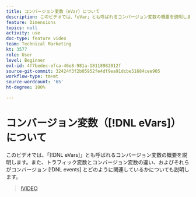 ```yaml
---
title: コンバージョン変数（eVar）について
description: このビデオでは、「eVar」とも呼ばれるコンバージョン変数の概要を説明します。また、トラフィック変数とコンバージョン変数の違い、およびそれらがコンバージョンイベントとどのように関連しているかについても説明します。
feature: Dimensions
topics: null
activity: use
doc-type: feature video
team: Technical Marketing
kt: 3577
role: User
level: Beginner
exl-id: 4f7bedec-efca-46e8-981a-18118982012f
source-git-commit: 32424f3f2b05952fe4df9ea91dcbe51684cee905
workflow-type: tm+mt
source-wordcount: '65'
ht-degree: 100%

---
```


# コンバージョン変数（[!DNL eVars]）について

このビデオでは、「[!DNL eVars]」とも呼ばれるコンバージョン変数の概要を説明します。また、トラフィック変数とコンバージョン変数の違い、およびそれらがコンバージョン [!DNL events] とどのように関連しているかについても説明します。

>[!VIDEO](https://video.tv.adobe.com/v/28759/?quality=12)
